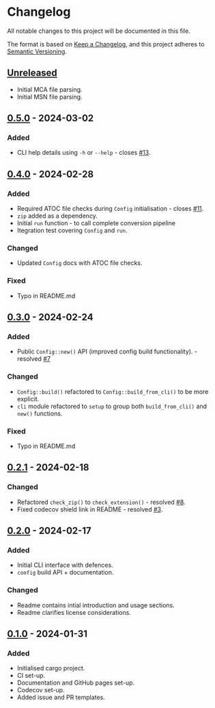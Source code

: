 # Changelog

All notable changes to this project will be documented in this file.

The format is based on [Keep a Changelog](https://keepachangelog.com/en/1.0.0/),
and this project adheres to [Semantic Versioning](https://semver.org/spec/v2.0.0.html).

## [Unreleased]

- Initial MCA file parsing.
- Initial MSN file parsing.

## [0.5.0] - 2024-03-02

### Added
- CLI help details using `-h` or `--help` - closes [#13].

## [0.4.0] - 2024-02-28

### Added
- Required ATOC file checks during `Config` initialisation - closes [#11].
- `zip` added as a dependency.
- Initial `run` function - to call complete conversion pipeline
- Itegration test covering `Config` and `run`.

### Changed
- Updated `Config` docs with ATOC file checks.

### Fixed
- Typo in README.md

## [0.3.0] - 2024-02-24

### Added
- Public `Config::new()` API (improved config build functionality). - resolved [#7]

### Changed
- `Config::build()` refactored to `Config::build_from_cli()` to be more explicit.
- `cli` module refactored to `setup` to group both `build_from_cli()` and `new()` functions.

### Fixed
- Typo in README.md

## [0.2.1] - 2024-02-18

### Changed
- Refactored `check_zip()` to `check_extension()` - resolved [#8].
- Fixed codecov shield link in README - resolved [#3].

## [0.2.0] - 2024-02-17

### Added
- Initial CLI interface with defences.
- `config` build API + documentation.

### Changed
- Readme contains intial introduction and usage sections.
- Readme clarifies license considerations.

## [0.1.0] - 2024-01-31

### Added

- Initialised cargo project.
- CI set-up.
- Documentation and GitHub pages set-up.
- Codecov set-up.
- Added issue and PR templates.

[unreleased]: https://github.com/heuristic-pedals/atoc2gtfs/compare/v0.5.0...HEAD
[0.5.0]: https://github.com/heuristic-pedals/atoc2gtfs/compare/v0.4.0...v0.5.0
[0.4.0]: https://github.com/heuristic-pedals/atoc2gtfs/compare/v0.3.0...v0.4.0
[0.3.0]: https://github.com/heuristic-pedals/atoc2gtfs/compare/v0.2.1...v0.3.0
[0.2.1]: https://github.com/heuristic-pedals/atoc2gtfs/compare/v0.2.0...v0.2.1
[0.2.0]: https://github.com/heuristic-pedals/atoc2gtfs/compare/v0.1.0...v0.2.0
[0.1.0]: https://github.com/heuristic-pedals/atoc2gtfs/releases/tag/v0.1.0

[#3]: https://github.com/heuristic-pedals/atoc2gtfs/issues/3
[#8]: https://github.com/heuristic-pedals/atoc2gtfs/issues/8
[#7]: https://github.com/heuristic-pedals/atoc2gtfs/issues/7
[#11]: https://github.com/heuristic-pedals/atoc2gtfs/issues/11
[#13]: https://github.com/heuristic-pedals/atoc2gtfs/issues/13